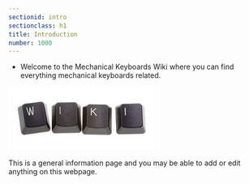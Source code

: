 ```yaml
---
sectionid: intro
sectionclass: h1
title: Introduction
number: 1000
---
```

- Welcome to the Mechanical Keyboards Wiki where you can find everything mechanical keyboards related.

<div class = 'center' id = 'links'>
	<img src="../img/MechWiki.jpg" id="MechWiki">
</div>

This is a general information page and you may be able to add or edit anything on this webpage.